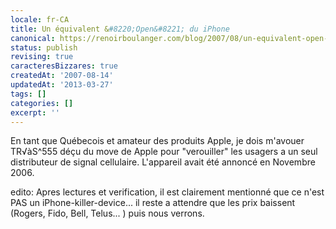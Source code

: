 ```yaml
---
locale: fr-CA
title: Un équivalent &#8220;Open&#8221; du iPhone
canonical: https://renoirboulanger.com/blog/2007/08/un-equivalent-open-du-iphone/
status: publish
revising: true
caracteresBizzares: true
createdAt: '2007-08-14'
updatedAt: '2013-03-27'
tags: []
categories: []
excerpt: ''
---
```


En tant que Québecois et amateur des produits Apple, je dois m'avouer TR√àS^555 déçu du move de Apple pour "verouiller" les usagers a un seul distributeur de signal cellulaire. L'appareil avait été annoncé en Novembre 2006.

edito: Apres lectures et verification, il est clairement mentionné que ce n'est PAS un iPhone-killer-device... il reste a attendre que les prix baissent (Rogers, Fido, Bell, Telus... ) puis nous verrons.